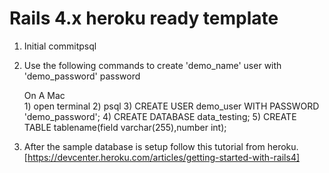 # Rails 4.x heroku ready template

1) Initial commitpsql
2) Use the following commands to create 'demo_name' user with 'demo_password' password


	On A Mac	
		1) open terminal
		2) psql
		3) CREATE USER demo_user WITH PASSWORD 'demo_password';
		4) CREATE DATABASE data_testing;
		5) CREATE TABLE tablename(field varchar(255),number int);
	
	
	
3) After the sample database is setup follow this tutorial from heroku. [https://devcenter.heroku.com/articles/getting-started-with-rails4]
